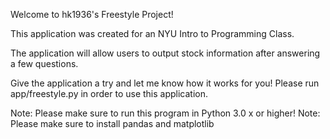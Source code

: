 Welcome to hk1936's Freestyle Project!

This application was created for an NYU Intro to Programming Class.

The application will allow users to output stock information after answering a few questions.

Give the application a try and let me know how it works for you!
Please run app/freestyle.py in order to use this application.

Note: Please make sure to run this program in Python 3.0 x or higher!
Note: Please make sure to install pandas and matplotlib
